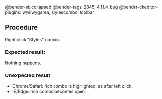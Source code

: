 @bender-ui: collapsed
@bender-tags: 2845, 4.11.4, bug
@bender-ckeditor-plugins: wysiwygarea, stylescombo, toolbar

## Procedure

Right click "Styles" combo.

### Expected result:

Nothing happens.

### Unexpected result

* Chrome/Safari: rich combo is highlighted, as after left click.
* IE/Edge: rich combo becomes open.
